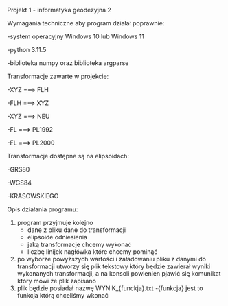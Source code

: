 Projekt 1 - informatyka geodezyjna 2 

Wymagania techniczne aby program działał poprawnie:

-system operacyjny Windows 10 lub Windows 11

-python 3.11.5

-biblioteka numpy oraz biblioteka argparse


Transformacje zawarte w projekcie:
 
-XYZ ===> FLH

-FLH ===> XYZ

-XYZ ===> NEU

-FL ===> PL1992

-FL ===> PL2000


Transformacje dostępne są na elipsoidach:

-GRS80

-WGS84

-KRASOWSKIEGO


Opis działania programu:
1. program przyjmuje kolejno
   - dane z pliku dane do transformacji
   - elipsoide odniesienia
   - jaką transformacje chcemy wykonać
   - liczbę linijek nagłówka które chcemy pominąć
3. po wyborze powyższych wartości i załadowaniu pliku z danymi do transformacji utworzy się plik tekstowy który będzie zawierał wyniki wykonanych transformacji, a na konsoli powienien pjawić się komunikat który mówi że plik zapisano
4. plik będzie posiadał nazwę WYNIK_{funckja}.txt  -{funkcja} jest to funkcja którą chceliśmy wkonać
 

